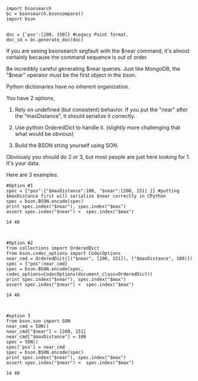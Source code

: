 

    import bsonsearch
    bc = bsonsearch.bsoncompare()
    import bson


    doc = {'pos':[200, 150]} #Legacy Point format.
    doc_id = bc.generate_doc(doc)

If you are seeing bsonsearch segfault with the $near command, it's almost
certainly because the command sequence is out of order.

Be incredibly careful generating $near queries.  Just like MongoDB, the "$near"
operator must be the first object in the bson.

Python dictionaries have no inherent organization.

You have 2 options,
1. Rely on undefined (but consistent) behavior. If you put the "near" after the
"maxDistance", it should serialize it correctly.

2. Use python OrderedDict to handle it. (slightly more challenging that what
would be obvious)

3. Build the BSON string yourself using SON.

Obviously you should do 2 or 3, but most people are just here looking for 1.
It's your data.

Here are 3 examples.


    #Option #1
    spec = {"pos":{"$maxDistance":100, "$near":[200, 151] }} #putting $maxDistance first will serialize $near correctly in CPython
    spec = bson.BSON.encode(spec)
    print spec.index("$near"), spec.index("$max")
    assert spec.index("$near") <  spec.index("$max")

    14 40



    #Option #2
    from collections import OrderedDict
    from bson.codec_options import CodecOptions
    near_cmd = OrderedDict([("$near", [200, 151]), ("$maxDistance", 100)])
    spec = {"pos":near_cmd}
    spec = bson.BSON.encode(spec, codec_options=CodecOptions(document_class=OrderedDict))
    print spec.index("$near"), spec.index("$max")
    assert spec.index("$near") <  spec.index("$max")

    14 40



    #option 3
    from bson.son import SON
    near_cmd = SON()
    near_cmd["$near"] = [200, 151]
    near_cmd["$maxDistance"] = 100
    spec = SON()
    spec['pos'] = near_cmd
    spec = bson.BSON.encode(spec)
    print spec.index("$near"), spec.index("$max")
    assert spec.index("$near") <  spec.index("$max")

    14 40

